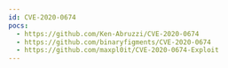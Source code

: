 ```yaml
---
id: CVE-2020-0674
pocs:
  - https://github.com/Ken-Abruzzi/CVE-2020-0674
  - https://github.com/binaryfigments/CVE-2020-0674
  - https://github.com/maxpl0it/CVE-2020-0674-Exploit
---
```

